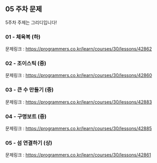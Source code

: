 ## 05 주차 문제

5주차 주제는 그리디입니다!

### 01 - 체육복 (하)

문제링크 : https://programmers.co.kr/learn/courses/30/lessons/42862

### 02 - 조이스틱 (중)

문제링크 : https://programmers.co.kr/learn/courses/30/lessons/42860

### 03 - 큰 수 만들기 (중)

문제링크 : https://programmers.co.kr/learn/courses/30/lessons/42883

### 04 - 구명보트 (중)

문제링크 : https://programmers.co.kr/learn/courses/30/lessons/42885

### 05 - 섬 연결하기 (상)

문제링크 : https://programmers.co.kr/learn/courses/30/lessons/42861

